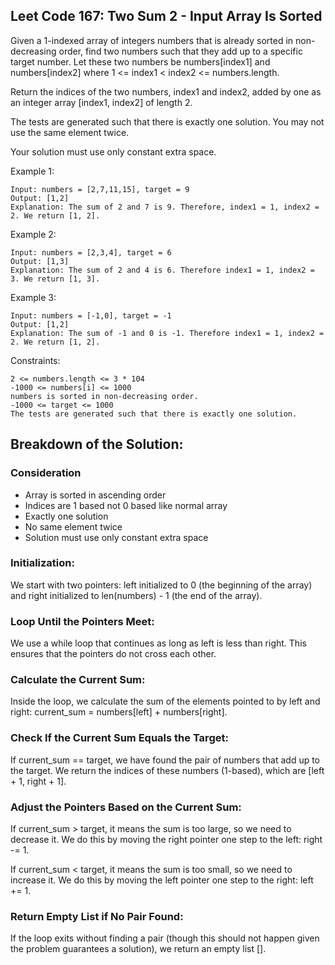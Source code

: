 ## Leet Code 167: Two Sum 2 - Input Array Is Sorted
Given a 1-indexed array of integers numbers that is already sorted in non-decreasing order, find two numbers such that they add up to a specific target number. Let these two numbers be numbers[index1] and numbers[index2] where 1 <= index1 < index2 <= numbers.length.

Return the indices of the two numbers, index1 and index2, added by one as an integer array [index1, index2] of length 2.

The tests are generated such that there is exactly one solution. You may not use the same element twice.

Your solution must use only constant extra space.


Example 1:

```plaintext
Input: numbers = [2,7,11,15], target = 9
Output: [1,2]
Explanation: The sum of 2 and 7 is 9. Therefore, index1 = 1, index2 = 2. We return [1, 2].
```

Example 2:
```plaintext
Input: numbers = [2,3,4], target = 6
Output: [1,3]
Explanation: The sum of 2 and 4 is 6. Therefore index1 = 1, index2 = 3. We return [1, 3].
```

Example 3:
```plaintext
Input: numbers = [-1,0], target = -1
Output: [1,2]
Explanation: The sum of -1 and 0 is -1. Therefore index1 = 1, index2 = 2. We return [1, 2].
```

Constraints:

```plaintext
2 <= numbers.length <= 3 * 104
-1000 <= numbers[i] <= 1000
numbers is sorted in non-decreasing order.
-1000 <= target <= 1000
The tests are generated such that there is exactly one solution.
```


## Breakdown of the Solution:

### Consideration
-   Array is sorted in ascending order
-   Indices are 1 based not 0 based like normal array
-   Exactly one solution
-   No same element twice
-   Solution must use only constant extra space


### Initialization:

We start with two pointers: left initialized to 0 (the beginning of the array) and right initialized to len(numbers) - 1 (the end of the array).

### Loop Until the Pointers Meet:

We use a while loop that continues as long as left is less than right. This ensures that the pointers do not cross each other.

### Calculate the Current Sum:

Inside the loop, we calculate the sum of the elements pointed to by left and right: current_sum = numbers[left] + numbers[right].

### Check If the Current Sum Equals the Target:

If current_sum == target, we have found the pair of numbers that add up to the target. We return the indices of these numbers (1-based), which are [left + 1, right + 1].

### Adjust the Pointers Based on the Current Sum:

If current_sum > target, it means the sum is too large, so we need to decrease it. We do this by moving the right pointer one step to the left: right -= 1.

If current_sum < target, it means the sum is too small, so we need to increase it. We do this by moving the left pointer one step to the right: left += 1.

### Return Empty List if No Pair Found:

If the loop exits without finding a pair (though this should not happen given the problem guarantees a solution), we return an empty list [].